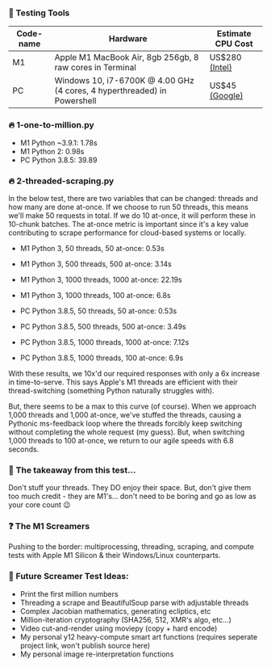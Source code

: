 ### 🧪 Testing Tools

| Code-name | Hardware                        | Estimate CPU Cost    |
|-----------|---------------------------------|----------------------------|
| M1        | Apple M1 MacBook Air, 8gb 256gb, 8 raw cores in Terminal | US$280 [(Intel)](https://ark.intel.com/content/www/us/en/ark/products/88195/intel-core-i7-6700k-processor-8m-cache-up-to-4-20-ghz.html) |
| PC        | Windows 10, i7-6700K @ 4.00 GHz (4 cores, 4 hyperthreaded) in Powershell | US$45 [(Google)](https://www.google.com/search?q=estimate+cost+for+apple+m1+chip) |

### 🔥 1-one-to-million.py

* M1 Python ~3.9.1: 1.78s
* M1 Python 2: 0.98s
* PC Python 3.8.5: 39.89

### 🔥 2-threaded-scraping.py

In the below test, there are two variables that can be changed: threads and how many are done at-once. If we choose to run 50 threads, this means we'll make 50 requests in total. If we do 10 at-once, it will perform these in 10-chunk batches. The at-once metric is important since it's a key value contributing to scrape performance for cloud-based systems or locally.

* M1 Python 3, 50 threads, 50 at-once: 0.53s
* M1 Python 3, 500 threads, 500 at-once: 3.14s
* M1 Python 3, 1000 threads, 1000 at-once: 22.19s
* M1 Python 3, 1000 threads, 100 at-once: 6.8s

* PC Python 3.8.5, 50 threads, 50 at-once: 0.53s
* PC Python 3.8.5, 500 threads, 500 at-once: 3.49s
* PC Python 3.8.5, 1000 threads, 1000 at-once: 7.12s
* PC Python 3.8.5, 1000 threads, 100 at-once: 6.9s

With these results, we 10x'd our required responses with only a 6x increase in time-to-serve. This says Apple's M1 threads are efficient with their thread-switching (something Python naturally struggles with).

But, there seems to be a max to this curve (of course). When we approach 1,000 threads and 1,000 at-once, we've stuffed the threads, causing a Pythonic ms-feedback loop where the threads forcibly keep switching without completing the whole request (my guess). But, when switching 1,000 threads to 100 at-once, we return to our agile speeds with 6.8 seconds.

### 🤔 The takeaway from this test...

Don't stuff your threads. They DO enjoy their space. But, don't give them too much credit - they are M1's... don't need to be boring and go as low as your core count 😉

### ❓ The M1 Screamers
Pushing to the border: multiprocessing, threading, scraping, and compute tests with Apple M1 Silicon & their Windows/Linux counterparts.

### 📝 Future Screamer Test Ideas:

* Print the first million numbers
* Threading a scrape and BeautifulSoup parse with adjustable threads
* Complex Jacobian mathematics, generating ecliptics, etc
* Million-iteration cryptography (SHA256, 512, XMR's algo, etc...)
* Video cut-and-render using moviepy (copy + hard encode)
* My personal y12 heavy-compute smart art functions (requires seperate project link, won't publish source here)
* My personal image re-interpretation functions
